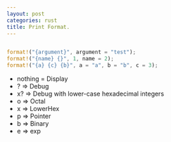 ```yaml
---
layout: post
categories: rust
title: Print Format.
---
```



```rust

format!("{argument}", argument = "test");
format!("{name} {}", 1, name = 2);
format!("{a} {c} {b}", a = "a", b = "b", c = 3);

```

+ nothing = Display
+ ? => Debug
+ x? => Debug with lower-case hexadecimal integers
+ o => Octal
+ x => LowerHex
+ p => Pointer
+ b => Binary
+ e => exp

